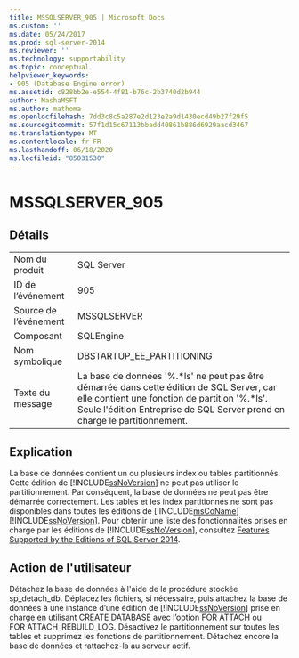 ```yaml
---
title: MSSQLSERVER_905 | Microsoft Docs
ms.custom: ''
ms.date: 05/24/2017
ms.prod: sql-server-2014
ms.reviewer: ''
ms.technology: supportability
ms.topic: conceptual
helpviewer_keywords:
- 905 (Database Engine error)
ms.assetid: c828bb2e-e554-4f81-b76c-2b3740d2b944
author: MashaMSFT
ms.author: mathoma
ms.openlocfilehash: 7dd3c8c5a287e2d123e2a9d1430ecd49b27f29f5
ms.sourcegitcommit: 57f1d15c67113bbadd40861b886d6929aacd3467
ms.translationtype: MT
ms.contentlocale: fr-FR
ms.lasthandoff: 06/18/2020
ms.locfileid: "85031530"
---
```

# <a name="mssqlserver_905"></a>MSSQLSERVER_905
    
## <a name="details"></a>Détails  
  
|||  
|-|-|  
|Nom du produit|SQL Server|  
|ID de l’événement|905|  
|Source de l’événement|MSSQLSERVER|  
|Composant|SQLEngine|  
|Nom symbolique|DBSTARTUP_EE_PARTITIONING|  
|Texte du message|La base de données '%.*ls' ne peut pas être démarrée dans cette édition de SQL Server, car elle contient une fonction de partition '%.\*ls'. Seule l'édition Entreprise de SQL Server prend en charge le partitionnement.|  
  
## <a name="explanation"></a>Explication  
 La base de données contient un ou plusieurs index ou tables partitionnés. Cette édition de [!INCLUDE[ssNoVersion](../../includes/ssnoversion-md.md)] ne peut pas utiliser le partitionnement. Par conséquent, la base de données ne peut pas être démarrée correctement. Les tables et les index partitionnés ne sont pas disponibles dans toutes les éditions de [!INCLUDE[msCoName](../../includes/msconame-md.md)][!INCLUDE[ssNoVersion](../../includes/ssnoversion-md.md)]. Pour obtenir une liste des fonctionnalités prises en charge par les éditions de [!INCLUDE[ssNoVersion](../../includes/ssnoversion-md.md)], consultez [Features Supported by the Editions of SQL Server 2014](../../getting-started/features-supported-by-the-editions-of-sql-server-2014.md).  
  
## <a name="user-action"></a>Action de l'utilisateur  
 Détachez la base de données à l'aide de la procédure stockée sp_detach_db. Déplacez les fichiers, si nécessaire, puis attachez la base de données à une instance d’une édition de [!INCLUDE[ssNoVersion](../../includes/ssnoversion-md.md)] prise en charge en utilisant CREATE DATABASE avec l’option FOR ATTACH ou FOR ATTACH_REBUILD_LOG. Désactivez le partitionnement sur toutes les tables et supprimez les fonctions de partitionnement. Détachez encore la base de données et rattachez-la au serveur actif.  
  
  
